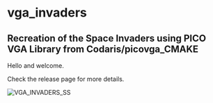 # vga_invaders
## Recreation of the Space Invaders using PICO VGA Library from Codaris/picovga_CMAKE
Hello and welcome.

Check the release page for more details.

![VGA_INVADERS_SS](https://github.com/user-attachments/assets/6c6369f4-9125-43ee-a314-65f47922e326)
